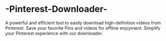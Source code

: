 # -Pinterest-Downloader-
A powerful and efficient tool to easily download high-definition videos from Pinterest. Save your favorite Pins and videos for offline enjoyment. Simplify your Pinterest experience with our downloader.
